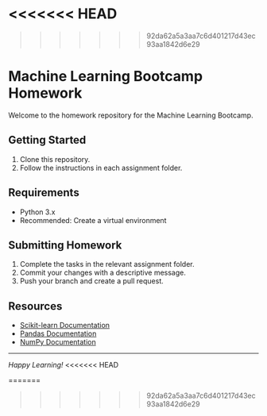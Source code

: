 <<<<<<< HEAD
=======

>>>>>>> 92da62a5a3aa7c6d401217d43ec93aa1842d6e29
# Machine Learning Bootcamp Homework

Welcome to the homework repository for the Machine Learning Bootcamp.

## Getting Started

1. Clone this repository.
2. Follow the instructions in each assignment folder.

## Requirements

- Python 3.x
- Recommended: Create a virtual environment

## Submitting Homework

1. Complete the tasks in the relevant assignment folder.
2. Commit your changes with a descriptive message.
3. Push your branch and create a pull request.

## Resources

- [Scikit-learn Documentation](https://scikit-learn.org/stable/)
- [Pandas Documentation](https://pandas.pydata.org/docs/)
- [NumPy Documentation](https://numpy.org/doc/)

---
*Happy Learning!*
<<<<<<< HEAD

=======
>>>>>>> 92da62a5a3aa7c6d401217d43ec93aa1842d6e29
